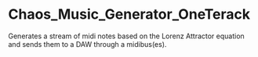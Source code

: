 # Chaos_Music_Generator_OneTerack
Generates a stream of midi notes based on the Lorenz Attractor equation and sends them to a DAW through a midibus(es).
